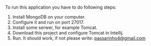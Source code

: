 To run this application you have to do following steps:
1. Install MongoDB on your computer.
2. Configure it and run on port 27017.
3. Install some serwer, for example Tomcat.
4. Download this project and configure Tomcat in Intellij.
5. Run.
It should work, if not please write: passarinho4@gmail.com
